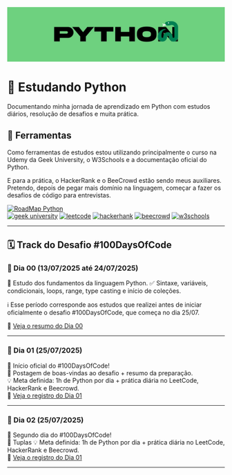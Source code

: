 
<img src="https://github.com/gabriellesote/100Python/blob/main/assets/banners.jpg"/>

# 🫡 Estudando Python

Documentando minha jornada de aprendizado em Python com estudos diários, resolução de desafios e muita prática.


## 🔧 Ferramentas
 
<p>Como ferramentas de estudos estou utilizando principalmente o curso na Udemy da Geek University, o W3Schools e a documentação oficial do Python.
  
E para a prática, o HackerRank e o BeeCrowd estão sendo meus auxiliares. Pretendo, depois de pegar mais domínio na linguagem, começar a fazer os desafios de código para entrevistas.
</p>

[![RoadMap Python](https://img.shields.io/badge/RoadMap_Python-blue?style=for-the-badge&logo=roadmapdotsh)](https://roadmap.sh/python?s=658d8775ae22c12523ebadb1)  
[![geek university](https://img.shields.io/badge/geek_university-white?style=for-the-badge&logo=udemy)](https://www.udemy.com/user/geek-university/?srsltid=AfmBOopg1_r0tGrRPB95kd3pSuxhSYfjrqHvqyFY0VQ2cODRc8zkyDXC)
[![leetcode](https://img.shields.io/badge/leetcode-black?style=for-the-badge&logo=leetcode)](https://leetcode.com/)
[![hackerhank](https://img.shields.io/badge/hackerhank-black?style=for-the-badge&logo=hackerrank)](https://www.hackerrank.com/profile/gabrielle_sote)
[![beecrowd](https://img.shields.io/badge/beecrowd-yellow?style=for-the-badge&logo=beecrowd)](https://judge.beecrowd.com/pt/profile/982212)
[![w3schools](https://img.shields.io/badge/w3schools-black?style=for-the-badge&logo=w3schools)](https://www.w3schools.com/python/default.asp)

---

## 🗓️ Track do Desafio #100DaysOfCode

### 📘 Dia 00 (13/07/2025 até 24/07/2025)

📌 Estudo dos fundamentos da linguagem Python.
✅ Sintaxe, variáveis, condicionais, loops, range, type casting e início de coleções.

ℹ️ Esse período corresponde aos estudos que realizei antes de iniciar oficialmente o desafio #100DaysOfCode, que começa no dia 25/07.

🔗 [Veja o resumo do Dia 00](https://github.com/gabriellesote/100Python/tree/main/day00)

---

### 📗 Dia 01 (25/07/2025)
🚀 Início oficial do #100DaysOfCode!  
📌 Postagem de boas-vindas ao desafio + resumo da preparação.  
💡 Meta definida: 1h de Python por dia + prática diária no LeetCode, HackerRank e Beecrowd.  
🔗 [Veja o registro do Dia 01](https://github.com/gabriellesote/100Python/tree/main/day01)

---


### 📗 Dia 02 (25/07/2025)
🚀 Segundo dia do #100DaysOfCode!  
📌 Tuplas
💡 Meta definida: 1h de Python por dia + prática diária no LeetCode, HackerRank e Beecrowd.  
🔗 [Veja o registro do Dia 01](https://github.com/gabriellesote/100Python/tree/main/day02)

---

